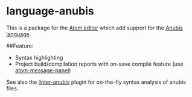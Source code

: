 language-anubis
=========================

This is a package for the [Atom editor](https://atom.io) which add support for the [Anubis language](https://fr.wikipedia.org/wiki/Anubis_%28langage%29).

##Feature:
- Syntax highlighting
- Project build/compilation reports with on-save compile feature (use [atom-message-panel](https://github.com/tcarlsen/atom-message-panel))

See also the [linter-anubis](https://github.com/grz0zrg/linter-anubis) plugin for on-the-fly syntax analysis of anubis files.
